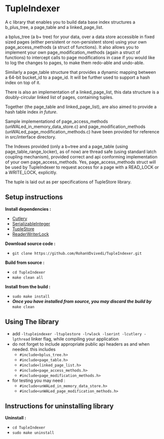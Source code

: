 # TupleIndexer
A c library that enables you to build data base index structures a b_plus_tree, a page_table and a linked_page_list.

a bplus_tree (a b+ tree) for your data, over a data store accessible in fixed sized pages (either persistent or non-persistent store) using your own page_access_methods (a struct of functions). It also allows you to implement your own page_modification_methods (again a struct of functions) to intercept calls to page modifications in case if you would like to log the changes to pages, to make them redo-able and undo-able.

Similarly a page_table structure that provides a dynamic mapping between a 64-bit bucket_id to a page_id. It will be further used to support a hash index on top of it.

There is also an implementation of a linked_page_list, this data structure is a doubly-circular linked list of pages, containing tuples.

Together (the page_table and linked_page_list), are also aimed to provide a hash table index *in future*.

Sample implementationd of page_access_methods (unWALed_in_memory_data_store.c) and page_modification_methods (unWALed_page_modification_methods.c) have been provided for reference in src/interface directory.

The Indexes provided (only a b+tree and a page_table (using page_table_range_locker), as of now) are thread safe (using standard latch coupling mechanism), provided correct and api conforming implementation of your own page_access_methods. Yes, page_access_methods struct will be used by TupleIndexer to request access for a page with a READ_LOCK or a WRITE_LOCK, explicitly.

The tuple is laid out as per specifications of TupleStore library.

## Setup instructions
**Install dependencies :**
 * [Cutlery](https://github.com/RohanVDvivedi/Cutlery)
 * [SerializableInteger](https://github.com/RohanVDvivedi/SerializableInteger)
 * [TupleStore](https://github.com/RohanVDvivedi/TupleStore)
 * [ReaderWriterLock](https://github.com/RohanVDvivedi/ReaderWriterLock)

**Download source code :**
 * `git clone https://github.com/RohanVDvivedi/TupleIndexer.git`

**Build from source :**
 * `cd TupleIndexer`
 * `make clean all`

**Install from the build :**
 * `sudo make install`
 * ***Once you have installed from source, you may discard the build by*** `make clean`

## Using The library
 * add `-ltupleindexer -ltuplestore -lrwlock -lserint -lcutlery -lpthread` linker flag, while compiling your application
 * do not forget to include appropriate public api headers as and when needed. this includes
   * `#include<bplus_tree.h>`
   * `#include<page_table.h>`
   * `#include<linked_page_list.h>`
   * `#include<page_access_methods.h>`
   * `#include<page_modification_methods.h>`
 * for testing you may need :
   * `#include<unWALed_in_memory_data_store.h>`
   * `#include<unWALed_page_modification_methods.h>`

## Instructions for uninstalling library

**Uninstall :**
 * `cd TupleIndexer`
 * `sudo make uninstall`

